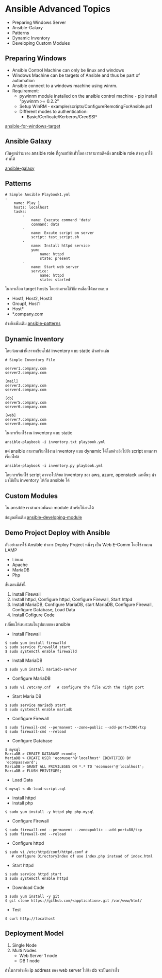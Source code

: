 # Ansible Advanced Topics
- Preparing Windows  Server
- Ansible-Galaxy
- Patterns
- Dynamic Inventory
- Developing Custom Modules

## Preparing Windows
- Ansible Control Machine can only be linux and windows
- Windows Machine can be targets of Ansible and thus be part of automation
- Ansible connect to a windows machine using winrm.
- Requirement:
    - pywinrm module installed on the ansible control machine - pip install "pywinrm >= 0.2.2"
    - Setup WinRM - example/scripts/ConfigureRemotingForAnsible.ps1
    - Different modes to authentication:
        - Basic/Cerficate/Kerberos/CredSSP

[ansible-for-windows-target](https://docs.ansible.com/ansible/latest/user_guide/windows.html)

## Ansible Galaxy 
เป็นศูยน์ร่วมของ ansible role ที่ถูกแชร์กันทั่วโลก เราสามารถติดตั้ง ansible role ต่างๆ มาใช้งานได้

[ansible-galaxy](https://galaxy.ansible.com/)

## Patterns

```
# Simple Ansible Playbook1.yml
- 
    name: Play 1
    hosts: localhost
    tasks:
        - 
            name: Execute command 'data'
            command: data
        - 
            name: Excute script on server
            script: test_script.sh
        -
            name: Install httpd service
            yum:
                name: httpd
                state: present
        -
            name: Start web server
            service:
                name: httpd
                state: started
```
ในการเลือก target hosts โดยสามารถใช้วิธีการเลือกได้หลายแบบ 
- Host1, Host2, Host3
- Group1, Host1
- Host*
- *.company.com

อ้างอิงเพิ่มเติม [ansible-patterns](https://docs.ansible.com/ansible/latest/user_guide/intro_patterns.html#using-patterns)

## Dynamic Inventory 

โดยก่อนหน้านี้เราจะเขียนไฟล์​ inventory แบบ static ตัวอย่างเช่น
```
# Simple Inventory File

server1.company.com
server2.company.com

[mail]
server3.company.com
server4.company.com

[db]
server5.company.com
server6.company.com

[web]
server7.company.com
server8.company.com
```

ในการเรียกใช้งาน inventory แบบ static
```
ansible-playbook -i inventory.txt playbook.yml
```

แต่ ansible สามารถเรียกใช้งาน inventory แบบ dynamic ได้โดยอ้างอิงไปยัง script แทนการเรียกไฟล์​ 
```
ansible-playbook -i inventory.py playbook.yml
```
โดยการเรียกใช้ script อาจจะไปเรียก inventory ของ aws, azure, openstack และอื่นๆ นำมาใช้เป็น inventory ให้กับ ansible ได้

## Custom Modules
ใน ansible เราสามารถพัฒนา module สำหรับใช้งานได้ 

ข้อมูลเพิ่มเติม [ansible-developing-module](https://docs.ansible.com/ansible/latest/dev_guide/developing_modules_general.html)


## Demo Project Deploy with Ansible

ตัวอย่างการใช้ Ansible ทำการ Deploy Project หนึ่งๆ เป็น Web E-Comm โดยใช้งานบน LAMP 
- Linux
- Apache
- MariaDB
- Php

ขั้นตอนมีดังนี้
1. Install Firewall
2. Install httpd, Configure httpd, Configure Firewall, Start httpd
3. Install MariaDB, Configure MariaDB, start MariaDB, Configure Firewall, Configure Database, Load Data
4. Install Cofigure Code

เปลี่ยนให้เหมาะสมในรูปแบบของ ansible

- Install Firewall 
```
$ sudo yum install firewalld
$ sudo service firewalld start
$ sudo systemctl enable firewalld
```
- Install MariaDB
```
$ sudo yum install mariadb-server
```
- Configure MariaDB
```
$ sudo vi /etc/my.cnf   # configure the file with the right port
```
- Start Maria DB
```
$ sudo service mariadb start
$ sudo systemctl enable mariadb
```
- Configure Firewall
```
$ sudo firewall-cmd --permanent --zone=public --add-port=3306/tcp
$ sudo firewall-cmd --reload
```
- Configure Database
```
$ mysql
MariaDB > CREATE DATABASE ecomdb;
MariaDB > CREATE USER 'ecomuser'@'localhost' IDENTIFIED BY 'ecompassword';
MariaDB > GRANT ALL PRIVILEGES ON *.* TO 'ecomuser'@'localhost';
MariaDB > FLUSH PRIVIEGES;
```
- Load Data
```
$ mysql < db-load-script.sql
```
- Install httpd 
- Install php
```
$ sudo yum install -y httpd php php-mysql
```
- Configure Firewall
```
$ sudo firewall-cmd --permanent --zone=public --add-port=80/tcp
$ sudo firewall-cmd --reload
```
- Configure httpd
```
$ sudo vi /etc/httpd/conf/httpd.conf #
   # configure DirectoryIndex of use index.php instead of index.html
```
- Start httpd
```
$ sudo service httpd start
$ sudo systemctl enable httpd
```
- Download Code
```
$ sudo yum install -y git
$ git clone https://github.com/<application>.git /var/www/html/
```
- Test
```
$ curl http://localhost
```

## Deployment Model 
1. Single Node
2. Multi Nodes
    - Web Server 1 node
    - DB 1 node

ถ้าในการอ้างอิง ip address ของ web server ไปยัง db จะเป็นอย่างไร

